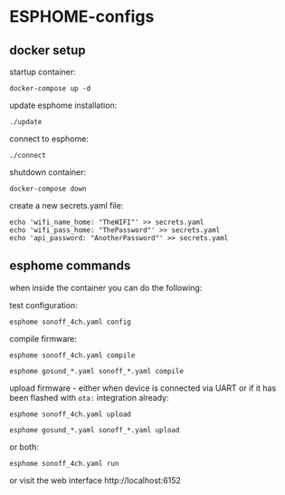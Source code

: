 # ESPHOME-configs

## docker setup

startup container:

    docker-compose up -d

update esphome installation:

    ./update

connect to esphome:

    ./connect

shutdown container:

    docker-compose down

create a new secrets.yaml file:

    echo 'wifi_name_home: "TheWIFI"' >> secrets.yaml
    echo 'wifi_pass_home: "ThePassword"' >> secrets.yaml
    echo 'api_password: "AnotherPassword"' >> secrets.yaml

## esphome commands

when inside the container you can do the following:

test configuration:

    esphome sonoff_4ch.yaml config

compile firmware:

    esphome sonoff_4ch.yaml compile

    esphome gosund_*.yaml sonoff_*.yaml compile

upload firmware - either when device is connected via UART or if it has been flashed with `ota:` integration already:

    esphome sonoff_4ch.yaml upload

    esphome gosund_*.yaml sonoff_*.yaml upload

or both:

    esphome sonoff_4ch.yaml run

or visit the web interface http://localhost:6152
